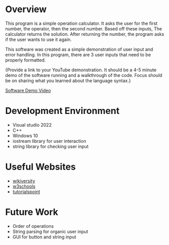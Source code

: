 # Overview

This program is a simple operation calculator. It asks the user for the first number, the operator, then the second number. Based off these inputs, The calculator returns the solution. After returning the number, the program asks if the user wants to use it again. 

This software was created as a simple demonstration of user input and error handling. In this program, there are 3 user inputs that need to be properly formatted. 

{Provide a link to your YouTube demonstration. It should be a 4-5 minute demo of the software running and a walkthrough of the code. Focus should be on sharing what you learned about the language syntax.}

[Software Demo Video](https://youtu.be/XXA3EwNWS3g)

# Development Environment

* Visual studio 2022
* C++
* Windows 10
* iostream library for user interaction
* string library for checking user input


# Useful Websites

- [wikiversity](https://en.wikiversity.org/wiki/C%2B%2B/Simple_Math)
- [w3schools](https://www.w3schools.com/cpp/cpp_exceptions.asp#:~:text=Exception%20handling%20in%20C%2B%2B%20consist,us%20create%20a%20custom%20error.)
- [tutorialspoint](https://www.tutorialspoint.com/cplusplus/cpp_exceptions_handling.htm)

# Future Work

- Order of operations
- String parsing for organic user input
- GUI for button and string input